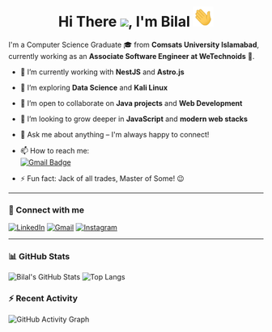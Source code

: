 <h1 align='center'>Hi There <img src="https://media.giphy.com/media/WUlplcMpOCEmTGBtBW/giphy.gif" width="40px">, I'm Bilal <img src="https://raw.githubusercontent.com/ABSphreak/ABSphreak/master/gifs/Hi.gif" width="40px" /></h1>

I'm a Computer Science Graduate 🎓 from **Comsats University Islamabad**, currently working as an **Associate Software Engineer at WeTechnoids** 💼.

- 🔭 I’m currently working with **NestJS** and **Astro.js**
- 🌱 I’m exploring **Data Science** and **Kali Linux**
- 👯 I’m open to collaborate on **Java projects** and **Web Development**
- 🤔 I’m looking to grow deeper in **JavaScript** and **modern web stacks**
- 💬 Ask me about anything – I'm always happy to connect!
- 📫 How to reach me:  
  [![Gmail Badge](https://img.shields.io/badge/-Gmail-c14438?style=flat-square&logo=Gmail&logoColor=white&link=mailto:bilalj3940@gmail.com)](mailto:bilalj3940@gmail.com)

- ⚡ Fun fact: Jack of all trades, Master of Some! 😉

---

### 🔗 Connect with me

[![LinkedIn](https://img.shields.io/badge/linkedin-%230077B5.svg?style=for-the-badge&logo=linkedin&logoColor=white&link=https://www.linkedin.com/in/bilal-javaid-a6964a247/)](https://www.linkedin.com/in/bilal-javaid-a6964a247/) 
[![Gmail](https://img.shields.io/badge/Gmail-D14836?style=for-the-badge&logo=gmail&logoColor=white&link=mailto:bilalj3940@gmail.com)](mailto:bilalj3940@gmail.com) 
[![Instagram](https://img.shields.io/badge/Instagram-%23E4405F.svg?style=for-the-badge&logo=Instagram&logoColor=white&link=https://instagram.com/bilal_javaid96?igshid=NTE5MzUyOTU=)](https://instagram.com/bilal_javaid96?igshid=NTE5MzUyOTU=)


---

### 📊 GitHub Stats

![Bilal's GitHub Stats](https://github-readme-stats.vercel.app/api?username=Bilal3940&show_icons=true&theme=radical)
![Top Langs](https://github-readme-stats.vercel.app/api/top-langs/?username=Bilal3940&layout=compact&theme=radical)

### ⚡ Recent Activity

![GitHub Activity Graph](https://github-readme-activity-graph.vercel.app/graph?username=Bilal3940&theme=github-compact)

